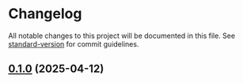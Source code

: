 # Changelog

All notable changes to this project will be documented in this file. See [standard-version](https://github.com/conventional-changelog/standard-version) for commit guidelines.

## [0.1.0](https://github.com/taehunlim/react-diagram/compare/v0.7.0...v0.1.0) (2025-04-12)
